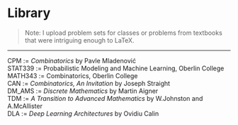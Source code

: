 # Library
> Note: I upload problem sets for classes or problems from textbooks that were intriguing enough to LaTeX.
---

CPM := _Combinatorics_ by Pavle Mladenović <br/>
STAT339 := Probabilistic Modeling and Machine Learning, Oberlin College <br/>
MATH343 := Combinatorics, Oberlin College <br/>
CAN := _Combinatorics, An Invitation_ by Joseph Straight <br/>
DM_AMS := _Discrete Mathematics_ by Martin Aigner <br/>
TDM := _A Transition to Advanced Mathematics_ by W.Johnston and A.McAllister <br/>
DLA := _Deep Learning Architectures_ by Ovidiu Calin <br/>
